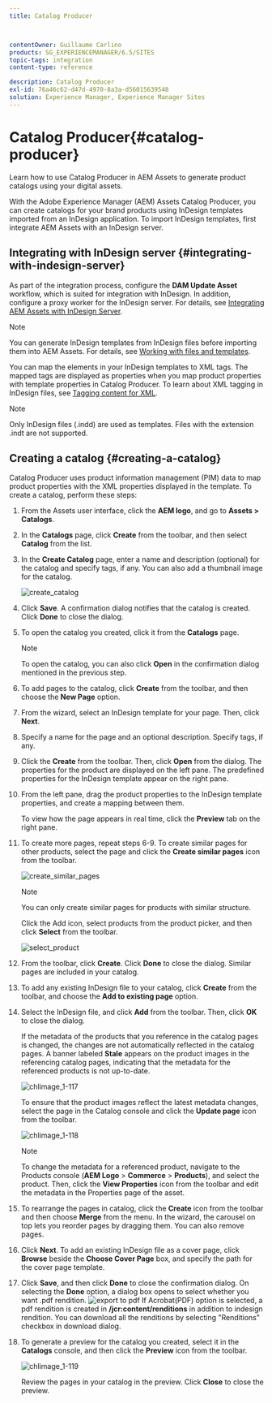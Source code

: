 ```yaml
---
title: Catalog Producer



contentOwner: Guillaume Carlino
products: SG_EXPERIENCEMANAGER/6.5/SITES
topic-tags: integration
content-type: reference

description: Catalog Producer
exl-id: 76a46c62-d47d-4970-8a3a-d56015639548
solution: Experience Manager, Experience Manager Sites
---
```

# Catalog Producer{#catalog-producer}

Learn how to use Catalog Producer in AEM Assets to generate product catalogs using your digital assets.

With the Adobe Experience Manager (AEM) Assets Catalog Producer, you can create catalogs for your brand products using InDesign templates imported from an InDesign application. To import InDesign templates, first integrate AEM Assets with an InDesign server.

## Integrating with InDesign server {#integrating-with-indesign-server}

As part of the integration process, configure the **DAM Update Asset** workflow, which is suited for integration with InDesign. In addition, configure a proxy worker for the InDesign server. For details, see [Integrating AEM Assets with InDesign Server](/help/assets/indesign.md).

>[!NOTE]
>
>You can generate InDesign templates from InDesign files before importing them into AEM Assets. For details, see [Working with files and templates](https://helpx.adobe.com/indesign/using/files-templates.html).
>
>You can map the elements in your InDesign templates to XML tags. The mapped tags are displayed as properties when you map product properties with template properties in Catalog Producer. To learn about XML tagging in InDesign files, see [Tagging content for XML](https://helpx.adobe.com/indesign/using/tagging-content-xml.html).

>[!NOTE]
>
>Only InDesign files (.indd) are used as templates. Files with the extension .indt are not supported.

## Creating a catalog {#creating-a-catalog}

Catalog Producer uses product information management (PIM) data to map product properties with the XML properties displayed in the template. To create a catalog, perform these steps:

1. From the Assets user interface, click the **AEM logo**, and go to **Assets &gt; Catalogs**.
1. In the **Catalogs** page, click **Create** from the toolbar, and then select **Catalog** from the list.
1. In the **Create Catalog** page, enter a name and description (optional) for the catalog and specify tags, if any. You can also add a thumbnail image for the catalog.

   ![create_catalog](assets/create_catalog.png)

1. Click **Save**. A confirmation dialog notifies that the catalog is created. Click **Done** to close the dialog.
1. To open the catalog you created, click it from the **Catalogs** page.

   >[!NOTE]
   >
   >To open the catalog, you can also click **Open** in the confirmation dialog mentioned in the previous step.

1. To add pages to the catalog, click **Create** from the toolbar, and then choose the **New Page** option.
1. From the wizard, select an InDesign template for your page. Then, click **Next**.
1. Specify a name for the page and an optional description. Specify tags, if any.
1. Click the **Create** from the toolbar. Then, click **Open** from the dialog. The properties for the product are displayed on the left pane. The predefined properties for the InDesign template appear on the right pane.
1. From the left pane, drag the product properties to the InDesign template properties, and create a mapping between them.

   To view how the page appears in real time, click the **Preview** tab on the right pane.

1. To create more pages, repeat steps 6-9. To create similar pages for other products, select the page and click the **Create similar pages** icon from the toolbar.

   ![create_similar_pages](assets/create_similar_pages.png)

   >[!NOTE]
   >
   >You can only create similar pages for products with similar structure.

   Click the Add icon, select products from the product picker, and then click **Select** from the toolbar.

   ![select_product](assets/select_product.png)

1. From the toolbar, click **Create**. Click **Done** to close the dialog. Similar pages are included in your catalog.
1. To add any existing InDesign file to your catalog, click **Create** from the toolbar, and choose the **Add to existing page** option.
1. Select the InDesign file, and click **Add** from the toolbar. Then, click **OK** to close the dialog.

   If the metadata of the products that you reference in the catalog pages is changed, the changes are not automatically reflected in the catalog pages. A banner labeled **Stale** appears on the product images in the referencing catalog pages, indicating that the metadata for the referenced products is not up-to-date.

   ![chlimage_1-117](assets/chlimage_1-117a.png)

   To ensure that the product images reflect the latest metadata changes, select the page in the Catalog console and click the **Update page** icon from the toolbar.

   ![chlimage_1-118](assets/chlimage_1-118a.png)

   >[!NOTE]
   >
   >To change the metadata for a referenced product, navigate to the Products console (**AEM Logo** &gt; **Commerce** &gt; **Products**), and select the product. Then, click the **View Properties** icon from the toolbar and edit the metadata in the Properties page of the asset.

1. To rearrange the pages in catalog, click the **Create** icon from the toolbar and then choose **Merge** from the menu. In the wizard, the carousel on top lets you reorder pages by dragging them. You can also remove pages.

1. Click **Next**. To add an existing InDesign file as a cover page, click **Browse** beside the **Choose Cover Page** box, and specify the path for the cover page template.
1. Click **Save**, and then click **Done** to close the confirmation dialog.
On selecting the **Done** option, a dialog box opens to select whether you want .pdf rendition.
![export to pdf](assets/CatalogPDF.png)
 If Acrobat(PDF) option is selected, a pdf rendition is created in  **/jcr:content/renditions** in addition to indesign rendition. You can download all the renditions by selecting "Renditions" checkbox in download dialog.

1. To generate a preview for the catalog you created, select it in the **Catalogs** console, and then click the **Preview** icon from the toolbar.

   ![chlimage_1-119](assets/chlimage_1-119a.png)

   Review the pages in your catalog in the preview. Click **Close** to close the preview.
